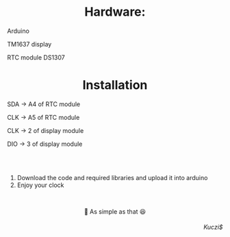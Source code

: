 <h1 text align = "center"🕑 Simple arudino clock 🕑</h1> 

<h1 text align = "center">Hardware: </h1>
<p text align = "left">Arduino</p>
<p text align = "left">TM1637 display</p>
<p text align = "left">RTC module DS1307</p>

<h1 text align = "center"> Installation </h1>
<p text align = "left">SDA -> A4 of RTC module</p>
<p text align = "left">CLK -> A5 of RTC module</p>
<p text align = "left">CLK -> 2 of display module</p>
<p text align = "left">DIO -> 3 of display module</p>

</br></br>
1. Download the code and required libraries and upload it into arduino
2. Enjoy your clock
</br>

<p text align = "center">🍏 As simple as that 😆 </p>

<h6 text align = "right">Kuczi$</h6>
